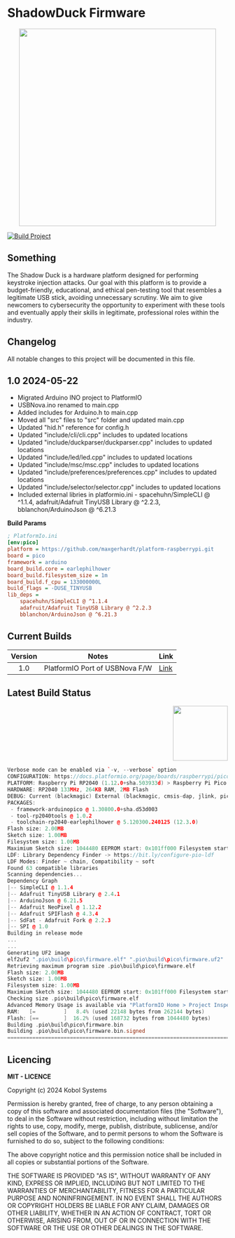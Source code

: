 # ShadowDuck Firmware

<!-- Repo Cover Image -->
<p align="center">
<img align="center" src="https://github.com/KobolSystems/ShadowDuck_Firmware/blob/main/repoLogo.png?raw=true" width="450px"/>
</p>

[![Build Project](https://github.com/KobolSystems/ShadowDuck_Firmware/actions/workflows/main.yml/badge.svg?branch=Development)](https://github.com/KobolSystems/ShadowDuck_Firmware/actions/workflows/main.yml)

## Something
The Shadow Duck is a hardware platform designed for performing keystroke injection attacks. Our goal with this platform is to provide a budget-friendly, educational, and ethical pen-testing tool that resembles a legitimate USB stick, avoiding unnecessary scrutiny. We aim to give newcomers to cybersecurity the opportunity to experiment with these tools and eventually apply their skills in legitimate, professional roles within the industry.

## Changelog  <img alt="" align="right" src="https://img.shields.io/github/last-commit/KobolSystems/ShadowDuck_Firmware" />
All notable changes to this project will be documented in this file.

## 1.0 2024-05-22
- Migrated Arduino INO project to PlatformIO
- USBNova.ino renamed to main.cpp
- Added includes for Arduino.h to main.cpp
- Moved all "src" files to "src" folder and updated main.cpp
- Updated "hid.h" reference for config.h
- Updated "include/cli/cli.cpp" includes to updated locations
- Updated "include/duckparser/duckparser.cpp" includes to updated locations
- Updated "include/led/led.cpp" includes to updated locations
- Updated "include/msc/msc.cpp" includes to updated locations
- Updated "include/preferences/preferences.cpp" includes to updated locations
- Updated "include/selector/selector.cpp" includes to updated locations
- Included external libries in platformio.ini -	spacehuhn/SimpleCLI @ ^1.1.4, adafruit/Adafruit TinyUSB Library @ ^2.2.3,  bblanchon/ArduinoJson @ ^6.21.3

**Build Params**
```ini
; PlatformIo.ini
[env:pico]
platform = https://github.com/maxgerhardt/platform-raspberrypi.git
board = pico
framework = arduino
board_build.core = earlephilhower
board_build.filesystem_size = 1m
board_build.f_cpu = 133000000L
build_flags = -DUSE_TINYUSB
lib_deps = 
	spacehuhn/SimpleCLI @ ^1.1.4
    adafruit/Adafruit TinyUSB Library @ ^2.2.3
    bblanchon/ArduinoJson @ ^6.21.3
```


 
## Current Builds <img alt="" align="right" src="https://img.shields.io/github/v/release/KobolSystems/ShadowDuck_Firmware" />

| Version | Notes                          | Link                                                                                     |
|:-------:|--------------------------------|:-----------------------------------------------------------------------------------------|
| 1.0     | PlatformIO Port of USBNova F/W | [Link](https://github.com/KobolSystems/ShadowDuck_Firmware/releases/tag/PlatformIO-Port) |



## Latest Build Status
<p align="right">
<img align="center" src="https://cdn.platformio.org/images/platformio-logo.17fdc3bc.png" width="125px"/>
</p>

```C++
Verbose mode can be enabled via `-v, --verbose` option
CONFIGURATION: https://docs.platformio.org/page/boards/raspberrypi/pico.html
PLATFORM: Raspberry Pi RP2040 (1.12.0+sha.503933d) > Raspberry Pi Pico
HARDWARE: RP2040 133MHz, 264KB RAM, 2MB Flash
DEBUG: Current (blackmagic) External (blackmagic, cmsis-dap, jlink, pico-debug, picoprobe, raspberrypi-swd)
PACKAGES:
 - framework-arduinopico @ 1.30800.0+sha.d53d003
 - tool-rp2040tools @ 1.0.2
 - toolchain-rp2040-earlephilhower @ 5.120300.240125 (12.3.0)
Flash size: 2.00MB
Sketch size: 1.00MB
Filesystem size: 1.00MB
Maximium Sketch size: 1044480 EEPROM start: 0x101ff000 Filesystem start: 0x100ff000 Filesystem end: 0x101ff000
LDF: Library Dependency Finder -> https://bit.ly/configure-pio-ldf
LDF Modes: Finder ~ chain, Compatibility ~ soft
Found 63 compatible libraries
Scanning dependencies...
Dependency Graph
|-- SimpleCLI @ 1.1.4
|-- Adafruit TinyUSB Library @ 2.4.1
|-- ArduinoJson @ 6.21.5
|-- Adafruit NeoPixel @ 1.12.2
|-- Adafruit SPIFlash @ 4.3.4
|-- SdFat - Adafruit Fork @ 2.2.3
|-- SPI @ 1.0
Building in release mode
...
...
Generating UF2 image
elf2uf2 ".pio\build\pico\firmware.elf" ".pio\build\pico\firmware.uf2"
Retrieving maximum program size .pio\build\pico\firmware.elf
Flash size: 2.00MB
Sketch size: 1.00MB
Filesystem size: 1.00MB
Maximium Sketch size: 1044480 EEPROM start: 0x101ff000 Filesystem start: 0x100ff000 Filesystem end: 0x101ff000
Checking size .pio\build\pico\firmware.elf
Advanced Memory Usage is available via "PlatformIO Home > Project Inspect"
RAM:   [=         ]   8.4% (used 22148 bytes from 262144 bytes)
Flash: [==        ]  16.2% (used 168732 bytes from 1044480 bytes)
Building .pio\build\pico\firmware.bin
Building .pio\build\pico\firmware.bin.signed
=========================================================================================== [SUCCESS] Took 48.15 seconds ===================================================================================
```




## Licencing <img alt="" align="right" src="https://img.shields.io/badge/Licence-MIT-informational?style=flat&logoColor=white&color=FF9421" />

**MIT - LICENCE**

Copyright (c) 2024 Kobol Systems

Permission is hereby granted, free of charge, to any person obtaining a copy of this software and associated documentation files (the "Software"), to deal in the Software without restriction, including without limitation the rights to use, copy, modify, merge, publish, distribute, sublicense, and/or sell copies of the Software, and to permit persons to whom the Software is furnished to do so, subject to the following conditions:

The above copyright notice and this permission notice shall be included in all copies or substantial portions of the Software.

THE SOFTWARE IS PROVIDED "AS IS", WITHOUT WARRANTY OF ANY KIND, EXPRESS OR IMPLIED, INCLUDING BUT NOT LIMITED TO THE WARRANTIES OF MERCHANTABILITY, FITNESS FOR A PARTICULAR PURPOSE AND NONINFRINGEMENT. IN NO EVENT SHALL THE AUTHORS OR COPYRIGHT HOLDERS BE LIABLE FOR ANY CLAIM, DAMAGES OR OTHER LIABILITY, WHETHER IN AN ACTION OF CONTRACT, TORT OR OTHERWISE, ARISING FROM, OUT OF OR IN CONNECTION WITH THE SOFTWARE OR THE USE OR OTHER DEALINGS IN THE SOFTWARE.
